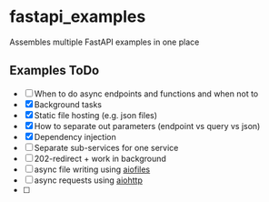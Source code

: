 # fastapi_examples
Assembles multiple FastAPI examples in one place

## Examples ToDo

- [ ] When to do async endpoints and functions and when not to
- [x] Background tasks
- [x] Static file hosting (e.g. json files)
- [x] How to separate out parameters (endpoint vs query vs json)
- [x] Dependency injection
- [ ] Separate sub-services for one service
- [ ] 202-redirect + work in background
- [ ] async file writing using [aiofiles](https://github.com/Tinche/aiofiles)
- [ ] async requests using [aiohttp](https://github.com/aio-libs/aiohttp)
- [ ]
